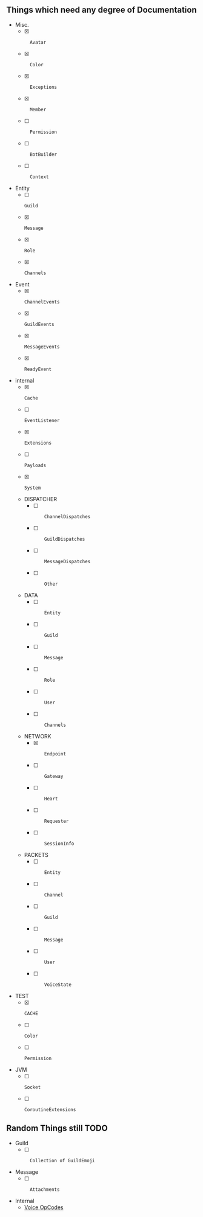 ## Things which need any degree of Documentation

- Misc.
    - [x]       Avatar 
    - [x]       Color
    - [x]       Exceptions
    - [x]       Member
    - [ ]       Permission
    - [ ]       BotBuilder
    - [ ]       Context
- Entity
    - [ ]     Guild
    - [x]     Message
    - [x]     Role
    - [x]     Channels
- Event
    - [x]     ChannelEvents
    - [x]     GuildEvents
    - [x]     MessageEvents
    - [x]     ReadyEvent
- internal
    - [x]     Cache
    - [ ]     EventListener
    - [x]     Extensions
    - [ ]     Payloads
    - [x]     System
    - DISPATCHER
        - [ ]         ChannelDispatches
        - [ ]         GuildDispatches
        - [ ]         MessageDispatches
        - [ ]         Other
    - DATA
        - [ ]         Entity
        - [ ]         Guild
        - [ ]         Message
        - [ ]         Role
        - [ ]         User
        - [ ]         Channels
    - NETWORK
        - [x]         Endpoint
        - [ ]         Gateway
        - [ ]         Heart
        - [ ]         Requester
        - [ ]         SessionInfo
    - PACKETS
        - [ ]         Entity
        - [ ]         Channel
        - [ ]         Guild
        - [ ]         Message
        - [ ]         User
        - [ ]         VoiceState
- TEST
    - [x]     CACHE
    - [ ]     Color
    - [ ]     Permission
- JVM
    - [ ]     Socket
    - [ ]     CoroutineExtensions

## Random Things still TODO

- Guild
    - [ ]       Collection of GuildEmoji
- Message
    - [ ]       Attachments
- Internal
    - [Voice OpCodes](https://discordapp.com/developers/docs/topics/opcodes-and-status-codes#voice)
